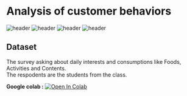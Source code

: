# Analysis of customer behaviors 
![header](https://img.shields.io/badge/-Google--Colab-blue) ![header](https://img.shields.io/badge/-Survey-blue) ![header](https://img.shields.io/badge/-Analysis-blue) ![header](https://img.shields.io/badge/-Insight-blue)  

## Dataset
The survey asking about daily interests and consumptions like Foods, Activities and Contents.  
The respodents are the students from the class.

<b>Google colab :</b> [![Open In Colab](https://colab.research.google.com/assets/colab-badge.svg)](https://colab.research.google.com/drive/1vJPF-23_hZpie9dLKaGHDJqdaykorNfc?usp=sharing)
